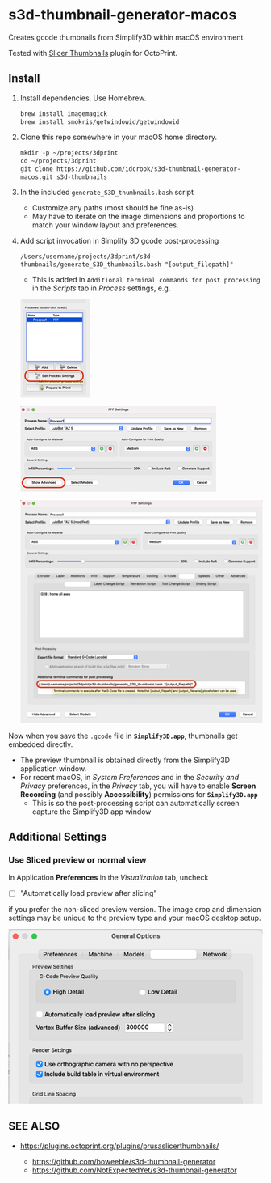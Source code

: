# s3d-thumbnail-generator-macos

Creates gcode thumbnails from Simplify3D within macOS environment.

Tested with [Slicer Thumbnails](https://plugins.octoprint.org/plugins/prusaslicerthumbnails/) plugin for OctoPrint.

## Install

1. Install dependencies. Use Homebrew.

    ```shell
    brew install imagemagick
    brew install smokris/getwindowid/getwindowid
    ```

1. Clone this repo somewhere in your macOS home directory.

    ```shell
    mkdir -p ~/projects/3dprint
    cd ~/projects/3dprint
    git clone https://github.com/idcrook/s3d-thumbnail-generator-macos.git s3d-thumbnails
    ```

1. In the included `generate_S3D_thumbnails.bash` script
   - Customize any paths (most should be fine as-is)
   - May have to iterate on the image dimensions and proportions to match your window layout and preferences.

1. Add script invocation in Simplify 3D gcode post-processing

    ```shell
    /Users/username/projects/3dprint/s3d-thumbnails/generate_S3D_thumbnails.bash "[output_filepath]"
    ```

     - This is added in `Additional terminal commands for post processing` in the *Scripts* tab in *Process* settings, e.g.

     ![Main window - Edit process settings](img/edit_process_settings.png)

     ![FFF Settings - Show advanced](img/show_advanced.png)

     ![Scripts - additional terminal commands for post processing](img/addl_term_cmds.png)


Now when you save the `.gcode` file in **`Simplify3D.app`**, thumbnails get embedded directly.

 - The preview thumbnail is obtained directly from the Simplify3D application window.
 - For recent macOS, in *System Preferences* and in the *Security and Privacy* preferences, in the *Privacy* tab, you will have to enable **Screen Recording** (and possibly **Accessibility**) permissions for **`Simplify3D.app`**
   - This is so the post-processing script can automatically screen capture the Simplify3D app window


## Additional Settings



### Use Sliced preview or normal view

In Application **Preferences** in the *Visualization* tab, uncheck

- [ ] "Automatically load preview after slicing"

if you prefer the non-sliced preview version.  The image crop and dimension settings may be unique to the preview type and your macOS desktop setup.

![Visualization - load preview after slicing](img/load_preview_after_slicing.png)



## SEE ALSO

  - https://plugins.octoprint.org/plugins/prusaslicerthumbnails/

      - https://github.com/boweeble/s3d-thumbnail-generator
      - https://github.com/NotExpectedYet/s3d-thumbnail-generator

